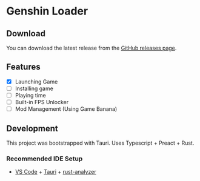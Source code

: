 # Genshin Loader

## Download

You can download the latest release from the [GitHub releases page](https://github.com/mufaroxyz/genshin-loader/releases/latest).

## Features
- [x] Launching Game
- [ ] Installing game
- [ ] Playing time
- [ ] Built-in FPS Unlocker
- [ ] Mod Management (Using Game Banana)

## Development

This project was bootstrapped with Tauri. Uses Typescript + Preact + Rust. 

### Recommended IDE Setup

- [VS Code](https://code.visualstudio.com/) + [Tauri](https://marketplace.visualstudio.com/items?itemName=tauri-apps.tauri-vscode) + [rust-analyzer](https://marketplace.visualstudio.com/items?itemName=rust-lang.rust-analyzer)
